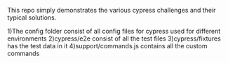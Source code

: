 This repo simply demonstrates the various cypress challenges and their typical solutions.

1)The config folder consist of all config files for cypress used for different environments
2)cypress/e2e consist of all the test files
3)cypress/fixtures has the test data in it
4)support/commands.js contains all the custom commands 